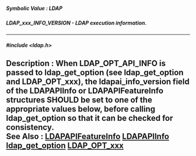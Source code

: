 ##### Symbolic Value : LDAP
##### LDAP_xxx_INFO_VERSION - LDAP execution information.
---
##### #include <ldap.h>
**Description :**
When LDAP_OPT_API_INFO is passed to ldap_get_option (see ldap_get_option and 
LDAP_OPT_xxx), the ldapai_info_version field of the LDAPAPIInfo or 
LDAPAPIFeatureInfo structures SHOULD be set to one of the appropriate values 
below, before calling ldap_get_option so that it can be checked for 
consistency.  
**See Also :**
[LDAPAPIFeatureInfo](D:/md_files/LDAPAPIFeatureInfo.md)
[LDAPAPIInfo](D:/md_files/LDAPAPIInfo.md)
[ldap_get_option](D:/md_files/ldap_get_option.md)
[LDAP_OPT_xxx](D:/md_files/LDAP_OPT_xxx.md)
---
